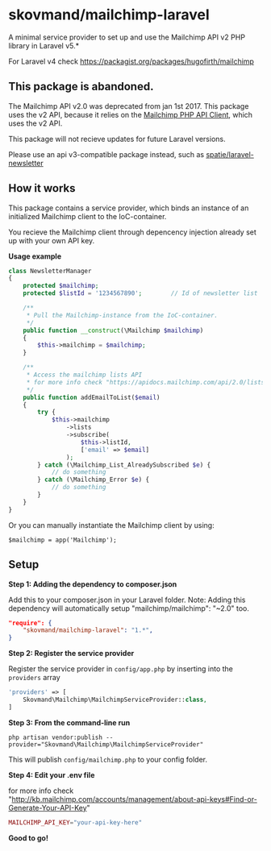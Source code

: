 # skovmand/mailchimp-laravel
A minimal service provider to set up and use the Mailchimp API v2 PHP library in Laravel v5.*

For Laravel v4 check https://packagist.org/packages/hugofirth/mailchimp


## This package is abandoned.
The Mailchimp API v2.0 was deprecated from jan 1st 2017. This package uses the v2 API, because it relies on the [Mailchimp PHP API Client](https://bitbucket.org/mailchimp/mailchimp-api-php.git), which uses the v2 API.

This package will not recieve updates for future Laravel versions.

Please use an api v3-compatible package instead, such as [spatie/laravel-newsletter](https://packagist.org/packages/spatie/laravel-newsletter)


## How it works
This package contains a service provider, which binds an instance of an initialized Mailchimp client to the IoC-container.

You recieve the Mailchimp client through depencency injection already set up with your own API key.


**Usage example**

```php
class NewsletterManager
{
	protected $mailchimp;
	protected $listId = '1234567890';        // Id of newsletter list

	/**
	 * Pull the Mailchimp-instance from the IoC-container.
	 */
	public function __construct(\Mailchimp $mailchimp)
	{
		$this->mailchimp = $mailchimp;
	}

	/**
	 * Access the mailchimp lists API
     * for more info check "https://apidocs.mailchimp.com/api/2.0/lists/subscribe.php"
	 */
	public function addEmailToList($email)
	{
		try {
			$this->mailchimp
				->lists
				->subscribe(
					$this->listId,
					['email' => $email]
				);
        } catch (\Mailchimp_List_AlreadySubscribed $e) {
        	// do something
        } catch (\Mailchimp_Error $e) {
        	// do something
        }
	}
}

```

Or you can manually instantiate the Mailchimp client by using:

```$mailchimp = app('Mailchimp');```


## Setup
**Step 1: Adding the dependency to composer.json**

Add this to your composer.json in your Laravel folder.
Note: Adding this dependency will automatically setup "mailchimp/mailchimp": "~2.0" too.

```json
"require": {
    "skovmand/mailchimp-laravel": "1.*",
}
```

**Step 2: Register the service provider**

Register the service provider in ```config/app.php``` by inserting into the ```providers``` array

```php
'providers' => [
	Skovmand\Mailchimp\MailchimpServiceProvider::class,
]
```

**Step 3: From the command-line run**

```
php artisan vendor:publish --provider="Skovmand\Mailchimp\MailchimpServiceProvider"
```

This will publish ```config/mailchimp.php``` to your config folder.

**Step 4: Edit your .env file**

for more info check "http://kb.mailchimp.com/accounts/management/about-api-keys#Find-or-Generate-Your-API-Key"

```php
MAILCHIMP_API_KEY="your-api-key-here"
```

**Good to go!**
